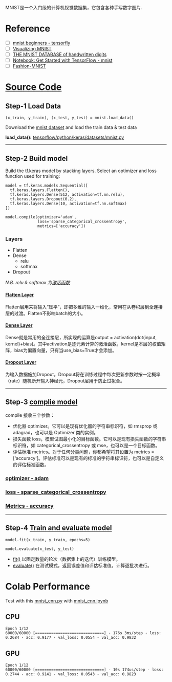 MNIST是一个入门级的计算机视觉数据集，它包含各种手写数字图片.

# Reference
- [ ] [mnist beginners - tensorfly](http://tensorfly.cn/tfdoc/tutorials/mnist_beginners.html)
- [ ] [Visualizing MNIST](http://colah.github.io/posts/2014-10-Visualizing-MNIST/)
- [ ] [THE MNIST DATABASE of handwritten digits](http://yann.lecun.com/exdb/mnist/)
- [ ] [Notebook: Get Started with TensorFlow - mnist](https://colab.research.google.com/github/tensorflow/models/blob/master/samples/core/get_started/_index.ipynb#scrollTo=3wF5wszaj97Y)
- [ ] [Fashion-MNIST](https://github.com/zalandoresearch/fashion-mnist)

# [Source Code](https://github.com/junxnone/tech-io/issues/8#issuecomment-414728327)
## Step-1 Load Data
```
(x_train, y_train), (x_test, y_test) = mnist.load_data()
```
Download the [mnist dataset](https://storage.googleapis.com/tensorflow/tf-keras-datasets/mnist.npz) and load the train data & test data


**load_data():**
[tensorflow/python/keras/datasets/mnist.py](https://github.com/tensorflow/tensorflow/blob/master/tensorflow/python/keras/datasets/mnist.py#L28)

---
## Step-2 Build model 
Build the tf.keras model by stacking layers. Select an optimizer and loss function used for training:
```
model = tf.keras.models.Sequential([
  tf.keras.layers.Flatten(),
  tf.keras.layers.Dense(512, activation=tf.nn.relu),
  tf.keras.layers.Dropout(0.2),
  tf.keras.layers.Dense(10, activation=tf.nn.softmax)
])

model.compile(optimizer='adam',
              loss='sparse_categorical_crossentropy',
              metrics=['accuracy'])
```
### Layers
- Flatten
- Dense
  - relu
  - softmax
- Dropout

*N.B. relu & softmax 为[激活函数](https://keras.io/zh/activations/)*

#### [Flatten Layer](https://keras.io/zh/layers/core/#flatten)
Flatten层用来将输入“压平”，即把多维的输入一维化，常用在从卷积层到全连接层的过渡。Flatten不影响batch的大小。
#### [Dense Layer](https://keras.io/zh/layers/core/#dense)
Dense就是常用的全连接层，所实现的运算是output = activation(dot(input, kernel)+bias)。其中activation是逐元素计算的激活函数，kernel是本层的权值矩阵，bias为偏置向量，只有当use_bias=True才会添加。

#### [Dropout Layer](https://keras.io/zh/layers/core/#dropout)
为输入数据施加Dropout。Dropout将在训练过程中每次更新参数时按一定概率（rate）随机断开输入神经元，Dropout层用于防止过拟合。

---
## Step-3 [complie model](https://keras.io/zh/getting-started/sequential-model-guide/#_2)
compile 接收三个参数：

- 优化器 optimizer。它可以是现有优化器的字符串标识符，如 rmsprop 或 adagrad，也可以是 Optimizer 类的实例。
- 损失函数 loss，模型试图最小化的目标函数。它可以是现有损失函数的字符串标识符，如 categorical_crossentropy 或  mse，也可以是一个目标函数。
- 评估标准 metrics。对于任何分类问题，你都希望将其设置为 metrics = ['accuracy']。评估标准可以是现有的标准的字符串标识符，也可以是自定义的评估标准函数。

### [optimizer - adam](https://keras.io/zh/optimizers/#adam)
### [loss - sparse_categorical_crossentropy](https://keras.io/zh/losses/#sparse_categorical_crossentropy)
### [Metrics - accuracy](https://keras.io/zh/metrics/)


---
## Step-4 [Train and evaluate model](https://keras.io/zh/getting-started/sequential-model-guide/#_3)
```
model.fit(x_train, y_train, epochs=5)

model.evaluate(x_test, y_test)
```
- [fit()](https://keras.io/zh/models/sequential/#fit)
以固定数量的轮次（数据集上的迭代）训练模型。
- [evaluate()](https://keras.io/zh/models/sequential/#evaluate)
在测试模式，返回误差值和评估标准值。计算逐批次进行。
# Colab Performance
Test with this [mnist_cnn.py](https://github.com/keras-team/keras/blob/master/examples/mnist_cnn.py) with [mnist_cnn.ipynb](https://colab.research.google.com/drive/1cK44hfBUtfAMGNtR2xhlYJu5I4rfnr6w)
## CPU
```
Epoch 1/12
60000/60000 [==============================] - 176s 3ms/step - loss: 0.2684 - acc: 0.9177 - val_loss: 0.0554 - val_acc: 0.9832
```
## GPU
```
Epoch 1/12
60000/60000 [==============================] - 10s 174us/step - loss: 0.2744 - acc: 0.9141 - val_loss: 0.0543 - val_acc: 0.9823
```
